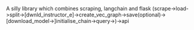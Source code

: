 A silly library which combines scraping, langchain and flask
(scrape->load->split->[dwnld_instructor_e]->create_vec_graph->save(optional)->[download_model->]initialise_chain->query->)->api
